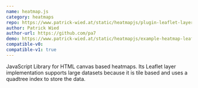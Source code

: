 ```yaml
---
name: heatmap.js
category: heatmaps
repo: https://www.patrick-wied.at/static/heatmapjs/plugin-leaflet-layer.html
author: Patrick Wied
author-url: https://github.com/pa7
demo: https://www.patrick-wied.at/static/heatmapjs/example-heatmap-leaflet.html
compatible-v0:
compatible-v1: true
---
```


JavaScript Library for HTML canvas based heatmaps.			Its Leaflet layer implementation supports large datasets because it is tile based and uses a quadtree index to store the data.
